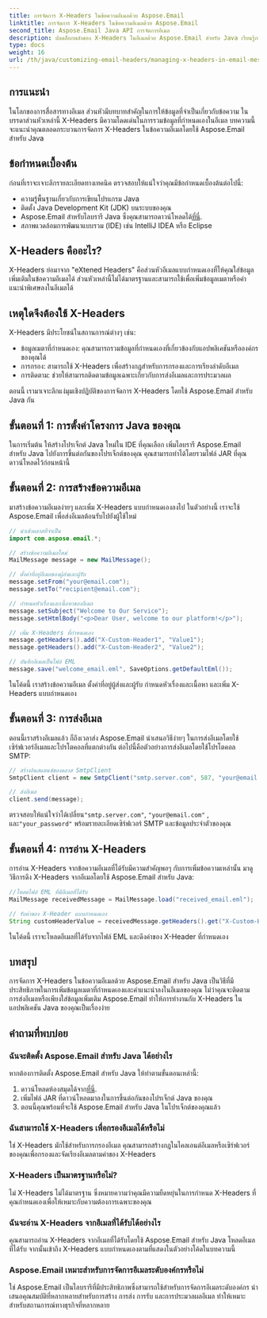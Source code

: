 ```yaml
---
title: การจัดการ X-Headers ในข้อความอีเมลด้วย Aspose.Email
linktitle: การจัดการ X-Headers ในข้อความอีเมลด้วย Aspose.Email
second_title: Aspose.Email Java API การจัดการอีเมล
description: ปลดล็อกพลังของ X-Headers ในอีเมลด้วย Aspose.Email สำหรับ Java เรียนรู้การจัดการข้อมูลเมตาที่กำหนดเองและปรับปรุงการประมวลผลอีเมล
type: docs
weight: 16
url: /th/java/customizing-email-headers/managing-x-headers-in-email-messages/
---
```


## การแนะนำ

ในโลกของการสื่อสารทางอีเมล ส่วนหัวมีบทบาทสำคัญในการให้ข้อมูลที่จำเป็นเกี่ยวกับข้อความ ในบรรดาส่วนหัวเหล่านี้ X-Headers มีความโดดเด่นในการรวมข้อมูลที่กำหนดเองในอีเมล บทความนี้จะแนะนำคุณตลอดกระบวนการจัดการ X-Headers ในข้อความอีเมลโดยใช้ Aspose.Email สำหรับ Java

## ข้อกำหนดเบื้องต้น

ก่อนที่เราจะเจาะลึกรายละเอียดทางเทคนิค ตรวจสอบให้แน่ใจว่าคุณมีข้อกำหนดเบื้องต้นต่อไปนี้:

- ความรู้พื้นฐานเกี่ยวกับการเขียนโปรแกรม Java
- ติดตั้ง Java Development Kit (JDK) บนระบบของคุณ
-  Aspose.Email สำหรับไลบรารี Java ซึ่งคุณสามารถดาวน์โหลดได้[ที่นี่](https://releases.aspose.com/email/java/).
- สภาพแวดล้อมการพัฒนาแบบรวม (IDE) เช่น IntelliJ IDEA หรือ Eclipse

## X-Headers คืออะไร?

X-Headers ย่อมาจาก "eXtened Headers" คือส่วนหัวอีเมลแบบกำหนดเองที่ให้คุณใส่ข้อมูลเพิ่มเติมในข้อความอีเมลได้ ส่วนหัวเหล่านี้ไม่ได้มาตรฐานและสามารถใช้เพื่อเพิ่มข้อมูลเมตาหรือคำแนะนำพิเศษลงในอีเมลได้

## เหตุใดจึงต้องใช้ X-Headers

X-Headers มีประโยชน์ในสถานการณ์ต่างๆ เช่น:

- ข้อมูลเมตาที่กำหนดเอง: คุณสามารถรวมข้อมูลที่กำหนดเองที่เกี่ยวข้องกับแอปพลิเคชันหรือองค์กรของคุณได้
- การกรอง: สามารถใช้ X-Headers เพื่อสร้างกฎสำหรับการกรองและการเรียงลำดับอีเมล
- การติดตาม: ช่วยให้สามารถติดตามข้อมูลเฉพาะเกี่ยวกับการส่งอีเมลและการประมวลผล

ตอนนี้ เรามาเจาะลึกแง่มุมเชิงปฏิบัติของการจัดการ X-Headers โดยใช้ Aspose.Email สำหรับ Java กัน

## ขั้นตอนที่ 1: การตั้งค่าโครงการ Java ของคุณ

ในการเริ่มต้น ให้สร้างโปรเจ็กต์ Java ใหม่ใน IDE ที่คุณเลือก เพิ่มไลบรารี Aspose.Email สำหรับ Java ไปยังการขึ้นต่อกันของโปรเจ็กต์ของคุณ คุณสามารถทำได้โดยรวมไฟล์ JAR ที่คุณดาวน์โหลดไว้ก่อนหน้านี้

## ขั้นตอนที่ 2: การสร้างข้อความอีเมล

มาสร้างข้อความอีเมลง่ายๆ และเพิ่ม X-Headers แบบกำหนดเองลงไป ในตัวอย่างนี้ เราจะใช้ Aspose.Email เพื่อส่งอีเมลต้อนรับไปยังผู้ใช้ใหม่

```java
// นำเข้าคลาสที่จำเป็น
import com.aspose.email.*;

// สร้างข้อความอีเมลใหม่
MailMessage message = new MailMessage();

// ตั้งค่าที่อยู่อีเมลของผู้ส่งและผู้รับ
message.setFrom("your@email.com");
message.setTo("recipient@email.com");

// กำหนดหัวเรื่องและเนื้อหาของอีเมล
message.setSubject("Welcome to Our Service");
message.setHtmlBody("<p>Dear User, welcome to our platform!</p>");

// เพิ่ม X-Headers ที่กำหนดเอง
message.getHeaders().add("X-Custom-Header1", "Value1");
message.getHeaders().add("X-Custom-Header2", "Value2");

// บันทึกอีเมลเป็นไฟล์ EML
message.save("welcome_email.eml", SaveOptions.getDefaultEml());
```

ในโค้ดนี้ เราสร้างข้อความอีเมล ตั้งค่าที่อยู่ผู้ส่งและผู้รับ กำหนดหัวเรื่องและเนื้อหา และเพิ่ม X-Headers แบบกำหนดเอง

## ขั้นตอนที่ 3: การส่งอีเมล

ตอนนี้เราสร้างอีเมลแล้ว ก็ถึงเวลาส่ง Aspose.Email นำเสนอวิธีง่ายๆ ในการส่งอีเมลโดยใช้เซิร์ฟเวอร์อีเมลและโปรโตคอลที่แตกต่างกัน ต่อไปนี้คือตัวอย่างการส่งอีเมลโดยใช้โปรโตคอล SMTP:

```java
// สร้างอินสแตนซ์ของคลาส SmtpClient
SmtpClient client = new SmtpClient("smtp.server.com", 587, "your@email.com", "your_password");

// ส่งอีเมล
client.send(message);
```

 ตรวจสอบให้แน่ใจว่าได้เปลี่ยน`"smtp.server.com"`, `"your@email.com"` , และ`"your_password"` พร้อมรายละเอียดเซิร์ฟเวอร์ SMTP และข้อมูลประจำตัวของคุณ

## ขั้นตอนที่ 4: การอ่าน X-Headers

การอ่าน X-Headers จากข้อความอีเมลที่ได้รับมีความสำคัญพอๆ กับการเพิ่มข้อความเหล่านั้น มาดูวิธีการดึง X-Headers จากอีเมลโดยใช้ Aspose.Email สำหรับ Java:

```java
//โหลดไฟล์ EML ที่มีอีเมลที่ได้รับ
MailMessage receivedMessage = MailMessage.load("received_email.eml");

// รับค่าของ X-Header แบบกำหนดเอง
String customHeaderValue = receivedMessage.getHeaders().get("X-Custom-Header1");
```

ในโค้ดนี้ เราจะโหลดอีเมลที่ได้รับจากไฟล์ EML และดึงค่าของ X-Header ที่กำหนดเอง

## บทสรุป

การจัดการ X-Headers ในข้อความอีเมลด้วย Aspose.Email สำหรับ Java เป็นวิธีที่มีประสิทธิภาพในการเพิ่มข้อมูลเมตาที่กำหนดเองและคำแนะนำลงในอีเมลของคุณ ไม่ว่าคุณจะติดตามการส่งอีเมลหรือเพียงใส่ข้อมูลเพิ่มเติม Aspose.Email ทำให้การทำงานกับ X-Headers ในแอปพลิเคชัน Java ของคุณเป็นเรื่องง่าย

## คำถามที่พบบ่อย

### ฉันจะติดตั้ง Aspose.Email สำหรับ Java ได้อย่างไร

หากต้องการติดตั้ง Aspose.Email สำหรับ Java ให้ทำตามขั้นตอนเหล่านี้:
1.  ดาวน์โหลดห้องสมุดได้จาก[ที่นี่](https://releases.aspose.com/email/java/).
2. เพิ่มไฟล์ JAR ที่ดาวน์โหลดมาลงในการขึ้นต่อกันของโปรเจ็กต์ Java ของคุณ
3. ตอนนี้คุณพร้อมที่จะใช้ Aspose.Email สำหรับ Java ในโปรเจ็กต์ของคุณแล้ว

### ฉันสามารถใช้ X-Headers เพื่อกรองอีเมลได้หรือไม่

ใช่ X-Headers มักใช้สำหรับการกรองอีเมล คุณสามารถสร้างกฎในไคลเอนต์อีเมลหรือเซิร์ฟเวอร์ของคุณเพื่อกรองและจัดเรียงอีเมลตามค่าของ X-Headers

### X-Headers เป็นมาตรฐานหรือไม่?

ไม่ X-Headers ไม่ได้มาตรฐาน ซึ่งหมายความว่าคุณมีความยืดหยุ่นในการกำหนด X-Headers ที่คุณกำหนดเองเพื่อให้เหมาะกับความต้องการเฉพาะของคุณ

### ฉันจะอ่าน X-Headers จากอีเมลที่ได้รับได้อย่างไร

คุณสามารถอ่าน X-Headers จากอีเมลที่ได้รับโดยใช้ Aspose.Email สำหรับ Java โหลดอีเมลที่ได้รับ จากนั้นเข้าถึง X-Headers แบบกำหนดเองตามที่แสดงในตัวอย่างโค้ดในบทความนี้

### Aspose.Email เหมาะสำหรับการจัดการอีเมลระดับองค์กรหรือไม่

ใช่ Aspose.Email เป็นไลบรารีที่มีประสิทธิภาพซึ่งสามารถใช้สำหรับการจัดการอีเมลระดับองค์กร นำเสนอคุณสมบัติที่หลากหลายสำหรับการสร้าง การส่ง การรับ และการประมวลผลอีเมล ทำให้เหมาะสำหรับสถานการณ์ทางธุรกิจที่หลากหลาย